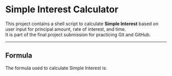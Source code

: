 # Simple Interest Calculator

This project contains a shell script to calculate **Simple Interest** based on user input for principal amount, rate of interest, and time.  
It is part of the final project submission for practicing Git and GitHub.

---

## Formula
The formula used to calculate Simple Interest is:

